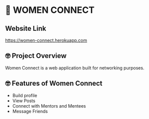 # :wave: WOMEN CONNECT
## Website Link ## 
https://women-connect.herokuapp.com

## 🤓 Project Overview ##
Women Connect is a web application built for networking purposes. 

## 🤓 Features of Women Connect ##
* Build profile
* View Posts
* Connect with Mentors and Mentees
* Message Friends

